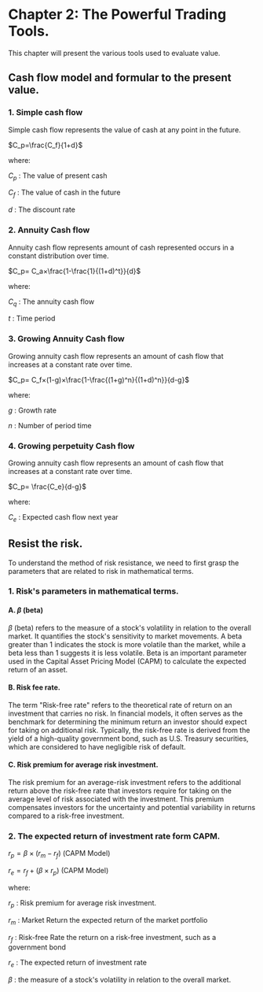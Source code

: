 # Chapter 2: The Powerful Trading Tools.

This chapter will present the various tools used to evaluate value.

## Cash flow model and formular to the present value.

### 1. Simple cash flow

Simple cash flow represents the value of cash at any point in the future.

$C_p=\frac{C_f}{1+d}$

where:

$C_p$ : The value of present cash

$C_f$ : The value of cash in the future

$d$ :   The discount rate

### 2. Annuity Cash flow

Annuity cash flow represents amount of cash represented occurs in a constant distribution over time.

$C_p= C_a×\frac{1-\frac{1}{(1+d)^t}}{d}$

where:

$C_q$ : The annuity cash flow

$t$ : Time period

### 3. Growing Annuity Cash flow

Growing annuity cash flow represents an amount of cash flow that increases at a constant rate over time.

$C_p= C_f×(1-g)×\frac{1-\frac{(1+g)^n}{(1+d)^n}}{d-g}$

where:

$g$ : Growth rate

$n$ : Number of period time

### 4. Growing perpetuity Cash flow

Growing annuity cash flow represents an amount of cash flow that increases at a constant rate over time.

$C_p= \frac{C_e}{d-g}$

where:

$C_e$ : Expected cash flow next year

## Resist the risk.

To understand the method of risk resistance, we need to first grasp the parameters that are related to risk in mathematical terms.

### 1. Risk's parameters in mathematical terms.

#### A. $\beta$ (beta)

$\beta$ (beta) refers to the measure of a stock's volatility in relation to the overall market. It quantifies the stock's sensitivity to market movements. A beta greater than 1 indicates the stock is more volatile than the market, while a beta less than 1 suggests it is less volatile. Beta is an important parameter used in the Capital Asset Pricing Model (CAPM) to calculate the expected return of an asset.

#### B. Risk fee rate.

The term "Risk-free rate" refers to the theoretical rate of return on an investment that carries no risk. In financial models, it often serves as the benchmark for determining the minimum return an investor should expect for taking on additional risk. Typically, the risk-free rate is derived from the yield of a high-quality government bond, such as U.S. Treasury securities, which are considered to have negligible risk of default.

#### C. Risk premium for average risk investment.

The risk premium for an average-risk investment refers to the additional return above the risk-free rate that investors require for taking on the average level of risk associated with the investment. This premium compensates investors for the uncertainty and potential variability in returns compared to a risk-free investment.

### 2. The expected return of investment rate form CAPM.

$r_p=\beta×(r_m-r_f)$ (CAPM Model)

$r_e=r_f+(\beta×r_p)$ (CAPM Model)

where:

$r_p$ : Risk premium for average risk investment.

$r_m$ : Market Return the expected return of the market portfolio

$r_f$ : Risk-free Rate the return on a risk-free investment, such as a government bond

$r_e$ : The expected return of investment rate

$\beta$ :  the measure of a stock's volatility in relation to the overall market.
